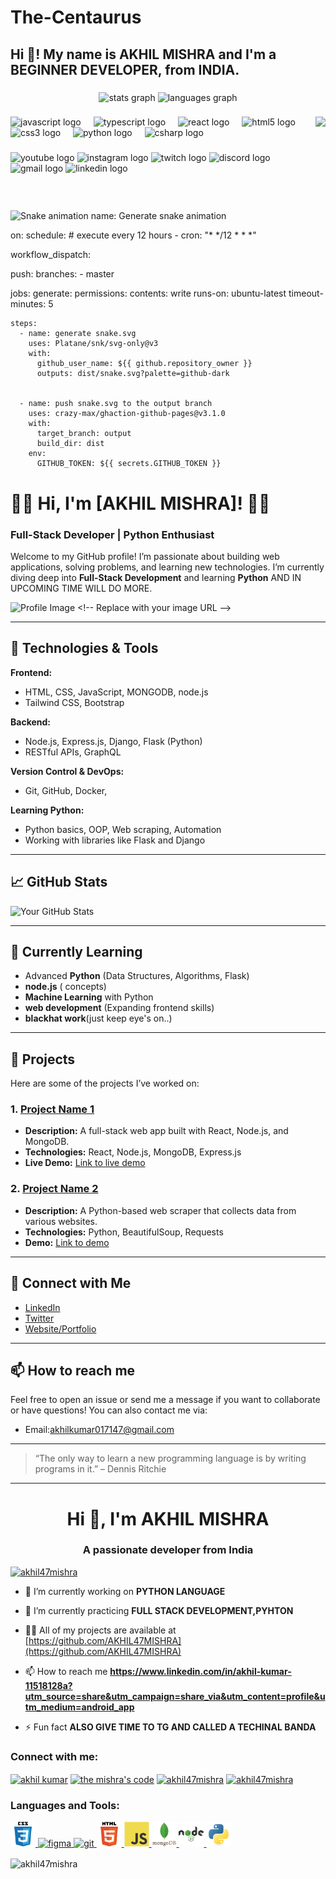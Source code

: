 # The-Centaurus


<h2 align="left">Hi 👋! My name is AKHIL MISHRA and I'm a BEGINNER DEVELOPER, from INDIA.</h2>

###

<div align="center">
  <img src="https://github-readme-stats.vercel.app/api?username=maurodesouza&hide_title=false&hide_rank=false&show_icons=true&include_all_commits=true&count_private=true&disable_animations=false&theme=dracula&locale=en&hide_border=false" height="150" alt="stats graph"  />
  <img src="https://github-readme-stats.vercel.app/api/top-langs?username=maurodesouza&locale=en&hide_title=false&layout=compact&card_width=320&langs_count=5&theme=dracula&hide_border=false" height="150" alt="languages graph"  />
</div>

###

<img align="right" height="150" src="https://i.imgflip.com/65efzo.gif"  />

###

<div align="left">
  <img src="https://cdn.jsdelivr.net/gh/devicons/devicon/icons/javascript/javascript-original.svg" height="30" alt="javascript logo"  />
  <img width="12" />
  <img src="https://cdn.jsdelivr.net/gh/devicons/devicon/icons/typescript/typescript-original.svg" height="30" alt="typescript logo"  />
  <img width="12" />
  <img src="https://cdn.jsdelivr.net/gh/devicons/devicon/icons/react/react-original.svg" height="30" alt="react logo"  />
  <img width="12" />
  <img src="https://cdn.jsdelivr.net/gh/devicons/devicon/icons/html5/html5-original.svg" height="30" alt="html5 logo"  />
  <img width="12" />
  <img src="https://cdn.jsdelivr.net/gh/devicons/devicon/icons/css3/css3-original.svg" height="30" alt="css3 logo"  />
  <img width="12" />
  <img src="https://cdn.jsdelivr.net/gh/devicons/devicon/icons/python/python-original.svg" height="30" alt="python logo"  />
  <img width="12" />
  <img src="https://cdn.jsdelivr.net/gh/devicons/devicon/icons/csharp/csharp-original.svg" height="30" alt="csharp logo"  />
</div>

###

<div align="left">
  <img src="https://img.shields.io/static/v1?message=Youtube&logo=youtube&label=&color=FF0000&logoColor=white&labelColor=&style=for-the-badge" height="35" alt="youtube logo"  />
  <img src="https://img.shields.io/static/v1?message=Instagram&logo=instagram&label=&color=E4405F&logoColor=white&labelColor=&style=for-the-badge" height="35" alt="instagram logo"  />
  <img src="https://img.shields.io/static/v1?message=Twitch&logo=twitch&label=&color=9146FF&logoColor=white&labelColor=&style=for-the-badge" height="35" alt="twitch logo"  />
  <img src="https://img.shields.io/static/v1?message=Discord&logo=discord&label=&color=7289DA&logoColor=white&labelColor=&style=for-the-badge" height="35" alt="discord logo"  />
  <img src="https://img.shields.io/static/v1?message=Gmail&logo=gmail&label=&color=D14836&logoColor=white&labelColor=&style=for-the-badge" height="35" alt="gmail logo"  />
  <img src="https://img.shields.io/static/v1?message=LinkedIn&logo=linkedin&label=&color=0077B5&logoColor=white&labelColor=&style=for-the-badge" height="35" alt="linkedin logo"  />
</div>

###

<br clear="both">

<img src="https://raw.githubusercontent.com/maurodesouza/maurodesouza/output/snake.svg" alt="Snake animation" />
name: Generate snake animation

on:
  schedule: # execute every 12 hours
    - cron: "* */12 * * *"

  workflow_dispatch:

  push:
    branches:
    - master

jobs:
  generate:
    permissions:
      contents: write
    runs-on: ubuntu-latest
    timeout-minutes: 5

    steps:
      - name: generate snake.svg
        uses: Platane/snk/svg-only@v3
        with:
          github_user_name: ${{ github.repository_owner }}
          outputs: dist/snake.svg?palette=github-dark


      - name: push snake.svg to the output branch
        uses: crazy-max/ghaction-github-pages@v3.1.0
        with:
          target_branch: output
          build_dir: dist
        env:
          GITHUB_TOKEN: ${{ secrets.GITHUB_TOKEN }}

###

# 👨‍💻 Hi, I'm [AKHIL MISHRA]! 👩‍💻

### Full-Stack Developer | Python Enthusiast

Welcome to my GitHub profile! I’m passionate about building web applications, solving problems, and learning new technologies. I’m currently diving deep into **Full-Stack Development** and learning **Python** AND IN UPCOMING TIME WILL DO MORE.

![Profile Image]([https://your-image-url.com](https://avatars.githubusercontent.com/u/156499973?v=4)) <!-- Replace with your image URL -->

---

## 🔧 Technologies & Tools

**Frontend:**  
- HTML, CSS, JavaScript, MONGODB, node.js  
- Tailwind CSS, Bootstrap

**Backend:**  
- Node.js, Express.js, Django, Flask (Python)  
- RESTful APIs, GraphQL



**Version Control & DevOps:**  
- Git, GitHub, Docker, 

**Learning Python:**  
- Python basics, OOP, Web scraping, Automation  
- Working with libraries like Flask and Django

---

## 📈 GitHub Stats

![Your GitHub Stats](https://github-readme-stats.vercel.app/api?username=akhil47mishra&show_icons=true&hide_title=true&count_private=true&hide=prs)  
<!-- Replace 'your-username' with your GitHub username -->

---

## 🌱 Currently Learning

- Advanced **Python** (Data Structures, Algorithms, Flask)
- **node.js** ( concepts)
- **Machine Learning** with Python
- **web development** (Expanding frontend skills)
- **blackhat work**(just keep eye's on..) 

---

## 💼 Projects

Here are some of the projects I’ve worked on:

### 1. [Project Name 1](https://github.com/your-username/project-1)
- **Description:** A full-stack web app built with React, Node.js, and MongoDB.  
- **Technologies:** React, Node.js, MongoDB, Express.js  
- **Live Demo:** [Link to live demo](https://your-demo-link.com)

### 2. [Project Name 2](https://github.com/your-username/project-2)
- **Description:** A Python-based web scraper that collects data from various websites.  
- **Technologies:** Python, BeautifulSoup, Requests  
- **Demo:** [Link to demo](https://your-demo-link.com)

---

## 🌟 Connect with Me

- [LinkedIn](https://www.linkedin.com/in/akhil-kumar-11518128a?utm_source=share&utm_campaign=share_via&utm_content=profile&utm_medium=android_app)
- [Twitter](https://twitter.com/your-profile)
- [Website/Portfolio](https://your-portfolio.com)

---

## 📫 How to reach me

Feel free to open an issue or send me a message if you want to collaborate or have questions! You can also contact me via:

- Email:akhilkumar017147@gmail.com

---

> “The only way to learn a new programming language is by writing programs in it.” – Dennis Ritchie

---























<h1 align="center">Hi 👋, I'm AKHIL MISHRA</h1>
<h3 align="center">A passionate developer from India</h3>

<p align="left"> <a href="https://github.com/ryo-ma/github-profile-trophy"><img src="https://github-profile-trophy.vercel.app/?username=akhil47mishra" alt="akhil47mishra" /></a> </p>

- 🔭 I’m currently working on **PYTHON LANGUAGE**

- 🌱 I’m currently practicing **FULL STACK DEVELOPMENT,PYHTON**

- 👨‍💻 All of my projects are available at [https://github.com/AKHIL47MISHRA](https://github.com/AKHIL47MISHRA)

- 📫 How to reach me **https://www.linkedin.com/in/akhil-kumar-11518128a?utm_source=share&utm_campaign=share_via&utm_content=profile&utm_medium=android_app**

- ⚡ Fun fact **ALSO GIVE TIME TO TG AND CALLED A TECHINAL BANDA**

<h3 align="left">Connect with me:</h3>
<p align="left">
<a href="https://linkedin.com/in/akhil kumar" target="blank"><img align="center" src="https://raw.githubusercontent.com/rahuldkjain/github-profile-readme-generator/master/src/images/icons/Social/linked-in-alt.svg" alt="akhil kumar" height="30" width="40" /></a>
<a href="https://www.youtube.com/c/the mishra's code" target="blank"><img align="center" src="https://raw.githubusercontent.com/rahuldkjain/github-profile-readme-generator/master/src/images/icons/Social/youtube.svg" alt="the mishra's code" height="30" width="40" /></a>
<a href="https://www.codechef.com/users/akhil47mishra" target="blank"><img align="center" src="https://cdn.jsdelivr.net/npm/simple-icons@3.1.0/icons/codechef.svg" alt="akhil47mishra" height="30" width="40" /></a>
<a href="https://www.leetcode.com/akhil47mishra" target="blank"><img align="center" src="https://raw.githubusercontent.com/rahuldkjain/github-profile-readme-generator/master/src/images/icons/Social/leet-code.svg" alt="akhil47mishra" height="30" width="40" /></a>
</p>

<h3 align="left">Languages and Tools:</h3>
<p align="left"> <a href="https://www.w3schools.com/css/" target="_blank" rel="noreferrer"> <img src="https://raw.githubusercontent.com/devicons/devicon/master/icons/css3/css3-original-wordmark.svg" alt="css3" width="40" height="40"/> </a> <a href="https://www.figma.com/" target="_blank" rel="noreferrer"> <img src="https://www.vectorlogo.zone/logos/figma/figma-icon.svg" alt="figma" width="40" height="40"/> </a> <a href="https://git-scm.com/" target="_blank" rel="noreferrer"> <img src="https://www.vectorlogo.zone/logos/git-scm/git-scm-icon.svg" alt="git" width="40" height="40"/> </a> <a href="https://www.w3.org/html/" target="_blank" rel="noreferrer"> <img src="https://raw.githubusercontent.com/devicons/devicon/master/icons/html5/html5-original-wordmark.svg" alt="html5" width="40" height="40"/> </a> <a href="https://developer.mozilla.org/en-US/docs/Web/JavaScript" target="_blank" rel="noreferrer"> <img src="https://raw.githubusercontent.com/devicons/devicon/master/icons/javascript/javascript-original.svg" alt="javascript" width="40" height="40"/> </a> <a href="https://www.mongodb.com/" target="_blank" rel="noreferrer"> <img src="https://raw.githubusercontent.com/devicons/devicon/master/icons/mongodb/mongodb-original-wordmark.svg" alt="mongodb" width="40" height="40"/> </a> <a href="https://nodejs.org" target="_blank" rel="noreferrer"> <img src="https://raw.githubusercontent.com/devicons/devicon/master/icons/nodejs/nodejs-original-wordmark.svg" alt="nodejs" width="40" height="40"/> </a> <a href="https://www.python.org" target="_blank" rel="noreferrer"> <img src="https://raw.githubusercontent.com/devicons/devicon/master/icons/python/python-original.svg" alt="python" width="40" height="40"/> </a> </p>

<p><img align="center" src="https://github-readme-stats.vercel.app/api/top-langs?username=akhil47mishra&show_icons=true&locale=en&layout=compact" alt="akhil47mishra" /></p>
